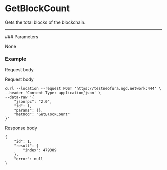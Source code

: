 # GetBlockCount
Gets the total blocks of the blockchain.
<hr>
### Parameters

None

### Example

Request body


Request body

```
curl --location --request POST 'https://testneofura.ngd.network:444' \
--header 'Content-Type: application/json' \
--data-raw '{
    "jsonrpc": "2.0",
    "id": 1,
    "params": {},
    "method": "GetBlockCount"
}'
```
Response body


```json5
{
    "id": 1,
    "result": {
        "index": 479389
    },
    "error": null
}
```
